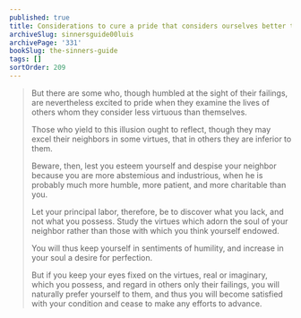 ```yaml
---
published: true
title: Considerations to cure a pride that considers ourselves better than others
archiveSlug: sinnersguide00luis
archivePage: '331'
bookSlug: the-sinners-guide
tags: []
sortOrder: 209
---
```


> But there are some who, though humbled at the sight of their failings, are nevertheless excited to pride when they examine the lives of others whom they consider less virtuous than themselves.
>
> Those who yield to this illusion ought to reflect, though they may excel their neighbors in some virtues, that in others they are inferior to them.
>
> Beware, then, lest you esteem yourself and despise your neighbor because you are more abstemious and industrious, when he is probably much more humble, more patient, and more charitable than you.
>
> Let your principal labor, therefore, be to discover what you lack, and not what you possess. Study the virtues which adorn the soul of your neighbor rather than those with which you think yourself endowed.
>
> You will thus keep yourself in sentiments of humility, and increase in your soul a desire for perfection.
>
> But if you keep your eyes fixed on the virtues, real or imaginary, which you possess, and regard in others only their failings, you will naturally prefer yourself to them, and thus you will become satisfied with your condition and cease to make any efforts to advance.
